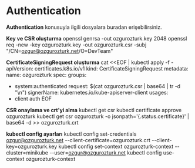 # Authentication
**Authentication** konusuyla ilgili dosyalara buradan erişebilirsiniz.



**Key ve CSR oluşturma**
openssl genrsa -out ozgurozturk.key 2048 
openssl req -new -key ozgurozturk.key -out ozgurozturk.csr -subj "/CN=ozgur@ozgurozturk.net/O=DevTeam"


**CertificateSigningRequest oluşturma**
cat <<EOF | kubectl apply -f -
apiVersion: certificates.k8s.io/v1
kind: CertificateSigningRequest
metadata:
  name: ozgurozturk
spec:
  groups:
  - system:authenticated
  request: $(cat ozgurozturk.csr | base64 | tr -d "\n")
  signerName: kubernetes.io/kube-apiserver-client
  usages:
  - client auth
EOF

**CSR onaylama ve crt'yi alma**
kubectl get csr
kubectl certificate approve ozgurozturk
kubectl get csr ozgurozturk -o jsonpath='{.status.certificate}' | base64 -d >> ozgurozturk.crt 

**kubectl config ayarları**
kubectl config set-credentials ozgur@ozgurozturk.net --client-certificate=ozgurozturk.crt --client-key=ozgurozturk.key
kubectl config set-context ozgurozturk-context --cluster=minikube --user=ozgur@ozgurozturk.net
kubectl config use-context ozgurozturk-context